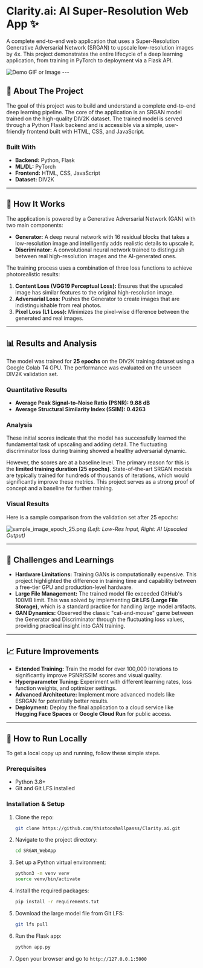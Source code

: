 # Clarity.ai: AI Super-Resolution Web App ✨

A complete end-to-end web application that uses a Super-Resolution Generative Adversarial Network (SRGAN) to upscale low-resolution images by 4x. This project demonstrates the entire lifecycle of a deep learning application, from training in PyTorch to deployment via a Flask API.

![Demo GIF or Image](...) ---

## 🚀 About The Project

The goal of this project was to build and understand a complete end-to-end deep learning pipeline. The core of the application is an SRGAN model trained on the high-quality DIV2K dataset. The trained model is served through a Python Flask backend and is accessible via a simple, user-friendly frontend built with HTML, CSS, and JavaScript.

### Built With
* **Backend:** Python, Flask
* **ML/DL:** PyTorch
* **Frontend:** HTML, CSS, JavaScript
* **Dataset:** DIV2K

---

## 🔧 How It Works

The application is powered by a Generative Adversarial Network (GAN) with two main components:
* **Generator:** A deep neural network with 16 residual blocks that takes a low-resolution image and intelligently adds realistic details to upscale it.
* **Discriminator:** A convolutional neural network trained to distinguish between real high-resolution images and the AI-generated ones.

The training process uses a combination of three loss functions to achieve photorealistic results:
1.  **Content Loss (VGG19 Perceptual Loss):** Ensures that the upscaled image has similar features to the original high-resolution image.
2.  **Adversarial Loss:** Pushes the Generator to create images that are indistinguishable from real photos.
3.  **Pixel Loss (L1 Loss):** Minimizes the pixel-wise difference between the generated and real images.

---

## 📊 Results and Analysis

The model was trained for **25 epochs** on the DIV2K training dataset using a Google Colab T4 GPU. The performance was evaluated on the unseen DIV2K validation set.

### Quantitative Results
* **Average Peak Signal-to-Noise Ratio (PSNR): 9.88 dB**
* **Average Structural Similarity Index (SSIM): 0.4263**

### Analysis
These initial scores indicate that the model has successfully learned the fundamental task of upscaling and adding detail. The fluctuating discriminator loss during training showed a healthy adversarial dynamic.

However, the scores are at a baseline level. The primary reason for this is the **limited training duration (25 epochs)**. State-of-the-art SRGAN models are typically trained for hundreds of thousands of iterations, which would significantly improve these metrics. This project serves as a strong proof of concept and a baseline for further training.

### Visual Results
Here is a sample comparison from the validation set after 25 epochs:

![sample_image_epoch_25.png](...) *(Left: Low-Res Input, Right: AI Upscaled Output)*


---

## 🧠 Challenges and Learnings

* **Hardware Limitations:** Training GANs is computationally expensive. This project highlighted the difference in training time and capability between a free-tier GPU and production-level hardware.
* **Large File Management:** The trained model file exceeded GitHub's 100MB limit. This was solved by implementing **Git LFS (Large File Storage)**, which is a standard practice for handling large model artifacts.
* **GAN Dynamics:** Observed the classic "cat-and-mouse" game between the Generator and Discriminator through the fluctuating loss values, providing practical insight into GAN training.

---

## 📈 Future Improvements

* **Extended Training:** Train the model for over 100,000 iterations to significantly improve PSNR/SSIM scores and visual quality.
* **Hyperparameter Tuning:** Experiment with different learning rates, loss function weights, and optimizer settings.
* **Advanced Architecture:** Implement more advanced models like ESRGAN for potentially better results.
* **Deployment:** Deploy the final application to a cloud service like **Hugging Face Spaces** or **Google Cloud Run** for public access.

---

## 🚀 How to Run Locally

To get a local copy up and running, follow these simple steps.

### Prerequisites
* Python 3.8+
* Git and Git LFS installed

### Installation & Setup
1.  Clone the repo:
    ```sh
    git clone https://github.com/thistooshallpasss/Clarity.ai.git
    ```
2.  Navigate to the project directory:
    ```sh
    cd SRGAN_WebApp
    ```
3.  Set up a Python virtual environment:
    ```sh
    python3 -m venv venv
    source venv/bin/activate
    ```
4.  Install the required packages:
    ```sh
    pip install -r requirements.txt
    ```
5.  Download the large model file from Git LFS:
    ```sh
    git lfs pull
    ```
6.  Run the Flask app:
    ```sh
    python app.py
    ```
7.  Open your browser and go to `http://127.0.0.1:5000`